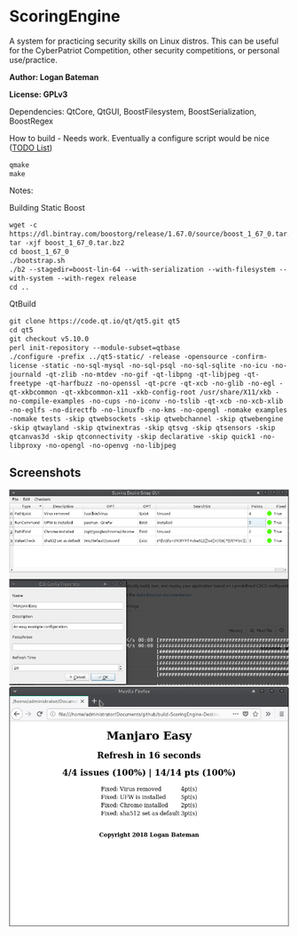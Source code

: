 # ScoringEngine
A system for practicing security skills on Linux distros. This can be useful for the CyberPatriot Competition, other security competitions, or personal use/practice.

**Author: Logan Bateman**

**License: GPLv3**

Dependencies: QtCore, QtGUI, BoostFilesystem, BoostSerialization, BoostRegex

How to build - Needs work. Eventually a configure script would be nice ([TODO List](docs/TODO.md))

```
qmake
make
```

Notes:

Building Static Boost
```
wget -c https://dl.bintray.com/boostorg/release/1.67.0/source/boost_1_67_0.tar.bz2
tar -xjf boost_1_67_0.tar.bz2
cd boost_1_67_0
./bootstrap.sh
./b2 --stagedir=boost-lin-64 --with-serialization --with-filesystem --with-system --with-regex release
cd ..
```

QtBuild
```
git clone https://code.qt.io/qt/qt5.git qt5
cd qt5
git checkout v5.10.0
perl init-repository --module-subset=qtbase
./configure -prefix ../qt5-static/ -release -opensource -confirm-license -static -no-sql-mysql -no-sql-psql -no-sql-sqlite -no-icu -no-journald -qt-zlib -no-mtdev -no-gif -qt-libpng -qt-libjpeg -qt-freetype -qt-harfbuzz -no-openssl -qt-pcre -qt-xcb -no-glib -no-egl -qt-xkbcommon -qt-xkbcommon-x11 -xkb-config-root /usr/share/X11/xkb -no-compile-examples -no-cups -no-iconv -no-tslib -qt-xcb -no-xcb-xlib -no-eglfs -no-directfb -no-linuxfb -no-kms -no-opengl -nomake examples -nomake tests -skip qtwebsockets -skip qtwebchannel -skip qtwebengine -skip qtwayland -skip qtwinextras -skip qtsvg -skip qtsensors -skip qtcanvas3d -skip qtconnectivity -skip declarative -skip quick1 -no-libproxy -no-opengl -no-openvg -no-libjpeg
```

## Screenshots
![Configuration Screenshot](configscreenshot.png?raw=true "Config Screenshot")
![Report Screenshot](scorereportscreenshot.png?raw=true "Report Screenshot")
